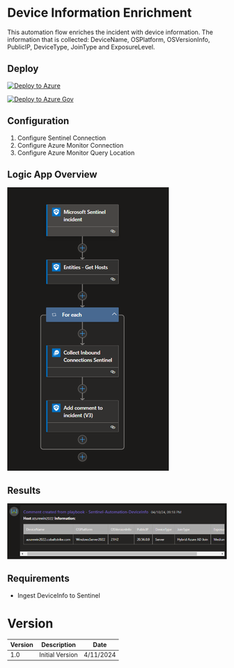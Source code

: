 # Device Information Enrichment
This automation flow enriches the incident with device information. The information that is collected: DeviceName, OSPlatform, OSVersionInfo, PublicIP, DeviceType, JoinType and ExposureLevel.

## Deploy
[![Deploy to Azure](https://aka.ms/deploytoazurebutton)](https://portal.azure.com/#create/Microsoft.Template/uri/https%3A%2F%2Fraw.githubusercontent.com%2FBert-JanP%2FSentinel-Automation%2Fmain%2FDevice%2520Enrichment%2Fazuredeploy.json)

[![Deploy to Azure Gov](https://aka.ms/deploytoazuregovbutton)](https://portal.azure.com/#create/Microsoft.Template/uri/https%3A%2F%2Fraw.githubusercontent.com%2FBert-JanP%2FSentinel-Automation%2Fmain%2FDevice%2520Enrichment%2Fazuredeploy.json)

## Configuration
1. Configure Sentinel Connection
2. Configure Azure Monitor Connection
3. Configure Azure Monitor Query Location

## Logic App Overview
![Alt text](./Images/LogicAppOverview.png)

## Results
![Alt text](./Images/Results.png "Device Information Enrichment Results")

## Requirements
- Ingest DeviceInfo to Sentinel

# Version
| Version | Description | Date |
| ------- | ---------- | ----- |
| 1.0 | Initial Version | 4/11/2024 |